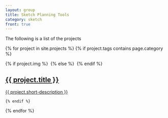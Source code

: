 ```yaml
---
layout: group
title: Sketch Planning Tools
category: sketch
front: true
---
```


The following is a list of the projects 


<section class="tiles">
																
{% for project in site.projects %}
  	{% if project.tags contains page.category %}
  		<article class="style1 bigtile">
  			{% if project.img %}
  			<img src='{{ site.url }}/img/{{ project.img }}' alt="" />
  			{% else %}
  			<img src='{{ site.url }}/img/{{ site.default-tile-img }}' alt="" />
  			{% endif %}
    		<a href='{{ project.url }}'>
				<h2>{{ project.title }}</h2>
				<div class="content">
					<p>{{ project.short-description }}</p>
				</div>
			</a>
  		</article>
  
  	{% endif %}
{% endfor %}

</section>







